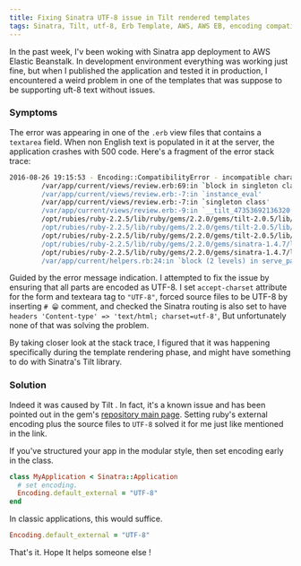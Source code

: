 ```yaml
---
title: Fixing Sinatra UTF-8 issue in Tilt rendered templates
tags: Sinatra, Tilt, utf-8, Erb Template, AWS, AWS EB, encoding compatibility error
---
```


In the past week, I'v been woking with Sinatra app deployment to AWS Elastic Beanstalk. In development environment everything was working just fine, but when I published the application and tested it in production, I encountered a weird problem in one of the templates that was suppose to be supporting uft-8 text without issues.

### **Symptoms**
The error was appearing in one of the `.erb` view files that contains a `textarea` field. When non English text is populated in it at the server, the application crashes with 500 code. Here's a fragment of the error stack trace:

<!-- post-excerpt -->

```sh
2016-08-26 19:15:53 - Encoding::CompatibilityError - incompatible character encodings: UTF-8 and US-ASCII:
        /var/app/current/views/review.erb:69:in `block in singleton class'
        /var/app/current/views/review.erb:-7:in `instance_eval'
        /var/app/current/views/review.erb:-7:in `singleton class'
        /var/app/current/views/review.erb:-9:in `__tilt_47353692136320'
        /opt/rubies/ruby-2.2.5/lib/ruby/gems/2.2.0/gems/tilt-2.0.5/lib/tilt/template.rb:167:in `call'
        /opt/rubies/ruby-2.2.5/lib/ruby/gems/2.2.0/gems/tilt-2.0.5/lib/tilt/template.rb:167:in `evaluate'
        /opt/rubies/ruby-2.2.5/lib/ruby/gems/2.2.0/gems/tilt-2.0.5/lib/tilt/template.rb:102:in `render'
        /opt/rubies/ruby-2.2.5/lib/ruby/gems/2.2.0/gems/sinatra-1.4.7/lib/sinatra/base.rb:823:in `render'
        /opt/rubies/ruby-2.2.5/lib/ruby/gems/2.2.0/gems/sinatra-1.4.7/lib/sinatra/base.rb:667:in `erb'
        /var/app/current/helpers.rb:24:in `block (2 levels) in serve_page'
```
Guided by the error message indication. I attempted to fix the issue by ensuring that all parts are encoded as UTF-8. I set `accept-charset` attribute for the form and texteara tag to `"UTF-8"`, forced source files to be UTF-8 by inserting `# 😁` comment, and checked the Sinatra routing is also set to have
`headers 'Content-type' => 'text/html; charset=utf-8'`, But unfortunately none of that was solving the problem.

By taking closer look at the stack trace, I figured that it was happening specifically during the template rendering phase, and might have something to do with Sinatra's Tilt library.

### **Solution**

Indeed it was caused by Tilt . In fact, it's a known issue and has been pointed out in the gem's [repository main page](https://github.com/rtomayko/tilt#encodings).
Setting ruby's external encoding plus the source files to `UTF-8` solved it for me just like mentioned in the link.

If you've structured your app in the modular style, then set encoding early in the class.

```rb
class MyApplication < Sinatra::Application
  # set encoding.
  Encoding.default_external = "UTF-8"
end
```

In classic applications, this would suffice.

```rb
Encoding.default_external = "UTF-8"
```

That's it. Hope It helps someone else !
